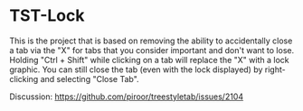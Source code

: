 # TST-Lock

This is the project that is based on removing the ability to accidentally close a tab via the "X" for tabs that you consider important and don't want to lose.  Holding "Ctrl + Shift" while clicking on a tab will replace the "X" with a lock graphic.  You can still close the tab (even with the lock displayed) by right-clicking and selecting "Close Tab".

Discussion: https://github.com/piroor/treestyletab/issues/2104

